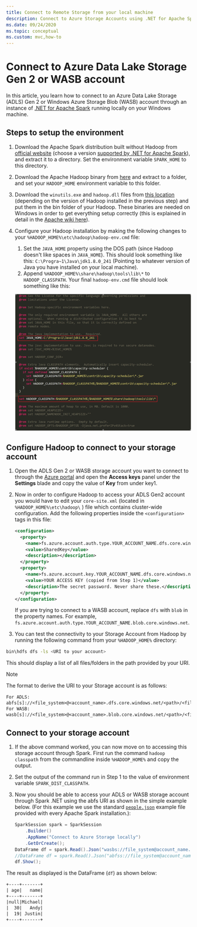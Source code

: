 ```yaml
---
title: Connect to Remote Storage from your local machine
description: Connect to Azure Storage Accounts using .NET for Apache Spark from your local machine.
ms.date: 09/24/2020
ms.topic: conceptual
ms.custom: mvc,how-to
---
```


# Connect to Azure Data Lake Storage Gen 2 or WASB account

In this article, you learn how to connect to an Azure Data Lake Storage (ADLS) Gen 2 or Windows Azure Storage Blob (WASB) account through an instance of [.NET for Apache Spark](https://github.com/dotnet/spark) running locally on your Windows machine.

## Steps to setup the environment

1. Download the Apache Spark distribution built without Hadoop from [official website](https://archive.apache.org/dist/spark/) (choose a version [supported by .NET for Apache Spark](https://github.com/dotnet/spark#supported-apache-spark)), and extract it to a directory. Set the environment variable `SPARK_HOME` to this directory.
2. Download the Apache Hadoop binary from [here](http://hadoop.apache.org/releases.html) and extract to a folder, and set your `HADOOP_HOME` environment variable to this folder.
3. Download the `winutils.exe` and `hadoop.dll` files from [this location](https://github.com/cdarlint/winutils) (depending on the version of Hadoop installed in the previous step) and put them in the bin folder of your Hadoop. These binaries are needed on Windows in order to get everything setup correctly (this is explained in detail in the [Apache wiki here](https://cwiki.apache.org/confluence/display/HADOOP2/WindowsProblems)).
4. Configure your Hadoop installation by making the following changes to your `%HADOOP_HOME%\etc\hadoop\hadoop-env.cmd` file:
    1. Set the `JAVA_HOME` property using the DOS path (since Hadoop doesn't like spaces in `JAVA_HOME`). This should look something like this: `C:\Progra~1\Java\jdk1.8.0_241` (Pointing to whatever version of Java you have installed on your local machine).
    2. Append `%HADOOP_HOME%\share\hadoop\tools\lib\*` to `HADOOP_CLASSPATH`.
    Your final `hadoop-env.cmd` file should look something like this:

    ![Final hadoop-env.cmd file](./media/connect-external-sources/hadoop-env.png)

## Configure Hadoop to connect to your storage account

1. Open the ADLS Gen 2 or WASB storage account you want to connect to through the [Azure portal](https://portal.azure.com) and open the **Access keys** panel under the **Settings** blade and copy the value of **Key** from under key1.
2. Now in order to configure Hadoop to access your ADLS Gen2 account you would have to edit your `core-site.xml` (located in `%HADOOP_HOME%\etc\hadoop\` ) file which contains cluster-wide configuration. Add the following properties inside the `<configuration>` tags in this file:

    ```xml
    <configuration>
      <property>
        <name>fs.azure.account.auth.type.YOUR_ACCOUNT_NAME.dfs.core.windows.net</name>
        <value>SharedKey</value>
        <description></description>
      </property>
      <property>
        <name>fs.azure.account.key.YOUR_ACCOUNT_NAME.dfs.core.windows.net</name>
        <value>YOUR ACCESS KEY (copied from Step 1)</value>
        <description>The secret password. Never share these.</description>
      </property>
    </configuration>
    ```

    If you are trying to connect to a WASB account, replace `dfs` with `blob` in the property names. For example, `fs.azure.account.auth.type.YOUR_ACCOUNT_NAME.blob.core.windows.net`.
3. You can test the connectivity to your Storage Account from Hadoop by running the following command from your `%HADOOP_HOME%` directory:

  ```bash
  bin\hdfs dfs -ls <URI to your account>
  ```

This should display a list of all files/folders in the path provided by your URI.

> [!NOTE]
> The format to derive the URI to your Storage account is as follows:
>
> ```
> For ADLS: abfs[s]://<file_system>@<account_name>.dfs.core.windows.net/<path>/<file_name>
> For WASB: wasb[s]://<file_system>@<account_name>.blob.core.windows.net/<path>/<file_name>
> ```

## Connect to your storage account

1. If the above command worked, you can now move on to accessing this storage account through Spark. First run the command `hadoop classpath` from the commandline inside `%HADOOP_HOME%` and copy the output.
2. Set the output of the command run in Step 1 to the value of environment variable `SPARK_DIST_CLASSPATH`.
3. Now you should be able to access your ADLS or WASB storage account through Spark .NET using the abfs URI as shown in the simple example below. (For this example we use the standard [`people.json`](https://github.com/apache/spark/blob/master/examples/src/main/resources/people.json) example file provided with every Apache Spark installation.):

   ```csharp
   SparkSession spark = SparkSession
       .Builder()
       .AppName("Connect to Azure Storage locally")
       .GetOrCreate();
   DataFrame df = spark.Read().Json("wasbs://file_system@account_name.blob.core.windows.net/path/people.json");
   //DataFrame df = spark.Read().Json("abfss://file_system@account_name.dfs.core.windows.net/path/file.json");
   df.Show();
   ```

The result as displayed is the DataFrame (`df`) as shown below:

```text
+----+-------+
| age|   name|
+----+-------+
|null|Michael|
|  30|   Andy|
|  19| Justin|
+----+-------+
```
